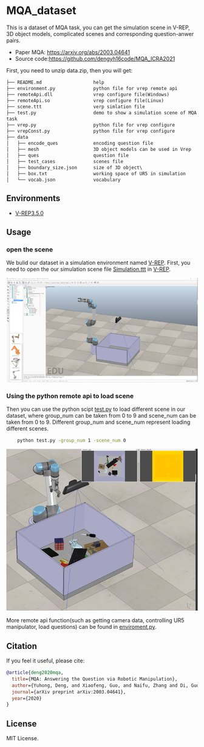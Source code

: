 # MQA_dataset
This is a dataset of MQA task, you can get the simulation scene in V-REP, 3D object models, complicated scenes and corresponding question-anwer pairs.
- Paper MQA: https://arxiv.org/abs/2003.04641
- Source code:https://github.com/dengyh16code/MQA_ICRA2021
  
First, you need to unzip data.zip, then you will get:
```
├── README.md                   help
├── environment.py              python file for vrep remote api
├── remoteApi.dll               vrep configure file(Windows)
├── remoteApi.so                vrep configure file(Linux)
├── scene.ttt                   verp simlation file
├── test.py                     demo to show a simulation scene of MQA task
├── vrep.py                     python file for vrep configure
├── vrepConst.py                python file for vrep configure
├── data
│   ├── encode_ques             encoding question file
│   ├── mesh                    3D object models can be used in Vrep
│   ├── ques                    question file
│   ├── test_cases              scenes file
│   ├── boundary_size.json      size of 3D object\
│   ├── box.txt                 working space of UR5 in simulation
│   └── vocab.json              vocabulary
```

## Environments

- [V-REP3.5.0](https://www.coppeliarobotics.com/previousVersions)


## Usage
### open the scene

We bulid our dataset in a simulation environment named [V-REP](http://coppeliarobotics.com/). First, you need to open the our simulation scene file [Simulation.ttt](./scene.ttt) in [V-REP](http://coppeliarobotics.com/). 

![image](https://github.com/dengyh16code/MQA_dataset/blob/main/simulation.png)

### Using the python remote api to load scene
Then you can use the python scipt [test.py](./test.py) to load different scene in our dataset, where group_num can be taken from 0 to 9 and scene_num can be taken from 0 to 9. Different group_num and scene_num represent loading different scenes.

```sh
    python test.py -group_num 1 -scene_num 0 
```

![image](https://github.com/dengyh16code/MQA_dataset/blob/main/group_1_scene_0.png)

More remote api function(such as getting camera data, controlling UR5 manipulator, load questions) can be found in [enviroment.py](./enviroment.py).

## Citation

If you feel it useful, please cite:
```bibtex
@article{deng2020mqa,
  title={MQA: Answering the Question via Robotic Manipulation},
  author={Yuhong, Deng, and Xiaofeng, Guo, and Naifu, Zhang and Di, Guo and Huaping, Liu, and Fuchun, Sun},
  journal={arXiv preprint arXiv:2003.04641},
  year={2020}
}
```

## License

MIT License.
